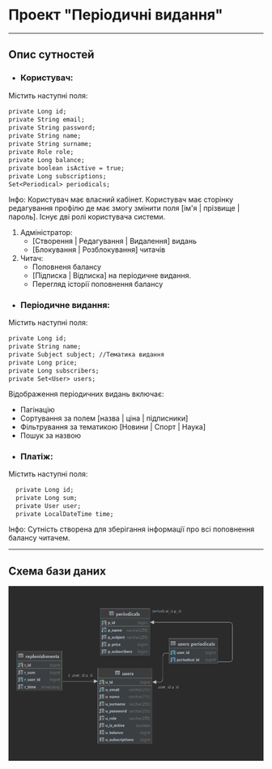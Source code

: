 # Проект "Періодичні видання"
***
## Опис сутностей
* ### Користувач:
Містить наступні поля:

    private Long id;
    private String email;
    private String password;
    private String name;
    private String surname;
    private Role role;
    private Long balance;
    private boolean isActive = true;
    private Long subscriptions;
    Set<Periodical> periodicals;

Інфо: Користувач має власний кабінет.
Користувач має сторінку редагування профілю де має змогу змінити поля
[ім'я | прізвище | пароль].
Існує дві ролі користувача системи.
1. Адміністратор:
   + [Створення | Редагування | Видалення] видань
   + [Блокування | Розблокування] читачів
2. Читач:
    + Поповненя балансу
    + [Підписка | Відписка] на періодичне видання.
    + Перегляд історії поповнення балансу

* ### Періодичне видання:
Містить наступні поля:

    private Long id;
    private String name;
    private Subject subject; //Тематика видання
    private Long price;
    private Long subscribers;
    private Set<User> users;

Відображення періодичних видань включає:
   + Пагінацію
   + Сортування за полем [назва | ціна | підписники]
   + Фільтрування за тематикою [Новини | Спорт | Наука]
   + Пошук за назвою

* ### Платіж:
Містить наступні поля:

      private Long id; 
      private Long sum;
      private User user;
      private LocalDateTime time;

Інфо: 
Сутність створена для зберігання інформації 
про всі поповнення балансу читачем. 

***

## Схема бази даних


![](./dbStructure.PNG)


